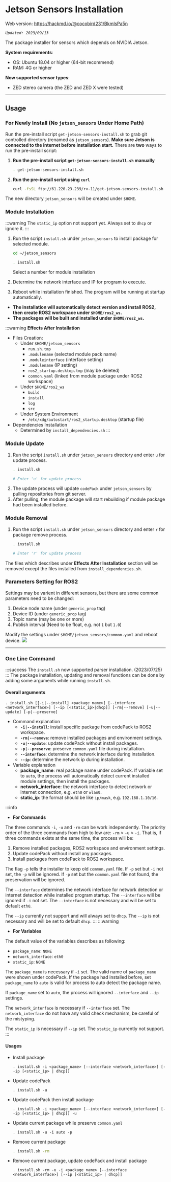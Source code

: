 # Jetson Sensors Installation

Web version: https://hackmd.io/@cocobird231/BkmIsPa5n

*`Updated: 2023/09/13`*

The package installer for sensors which depends on NVIDIA Jetson.

**System requirements**:
- OS: Ubuntu 18.04 or higher (64-bit recommend)
- RAM: 4G or higher

**Now supported sensor types**:
- ZED stereo camera (the ZED and ZED X were tested)

---
## Usage

### For Newly Install (No `jetson_sensors` Under Home Path)
Run the pre-install script `get-jetson-sensors-install.sh` to grab git controlled directory (renamed as `jetson_sensors`). **Make sure Jetson is connected to the internet before installation start.** There are **two** ways to run the pre-install script: 

1. **Run the pre-install script `get-jetson-sensors-install.sh` manually**
    ```bash
    . get-jetson-sensors-install.sh
    ```
2. **Run the pre-install script using `curl`**
    ```bash
    curl -fsSL ftp://61.220.23.239/rv-11/get-jetson-sensors-install.sh | bash
    ```
The new directory `jetson_sensors` will be created under `$HOME`.

### Module Installation
:::warning
The `static_ip` option not support yet. Always set to `dhcp` or ignore it.
:::
1. Run the script `install.sh` under `jetson_sensors` to install package for selected module.
    ```bash
    cd ~/jetson_sensors
    ```
    
    ```bash
    . install.sh
    ```
    Select a number for module installation
2. Determine the network interface and IP for program to execute.
3. Reboot while installation finished. The program will be running at startup automatically.

- **The installation will automatically detect version and install ROS2, then create ROS2 workspace under `$HOME/ros2_ws`.**
- **The packages will be built and installed under `$HOME/ros2_ws`.**

:::warning
**Effects After Installation**
- Files Creation:
    - Under `$HOME/jetson_sensors`
        - `run.sh.tmp`
        - `.modulename` (selected module pack name)
        - `.moduleinterface` (interface setting)
        - `.modulename` (IP setting)
        - `ros2_startup.desktop.tmp` (may be deleted)
        - `common.yaml` (linked from module package under ROS2 workspace)
    - Under `$HOME/ros2_ws`
        - `build`
        - `install`
        - `log`
        - `src`
    - Under System Environment
        - `/etc/xdg/autostart/ros2_startup.desktop` (startup file)
- Dependencies Installation
    - Determined by `install_dependencies.sh`
:::


### Module Update
1. Run the script `install.sh` under `jetson_sensors` directory and enter `u` for update process.
    ```bash
    . install.sh
    
    # Enter 'u' for update process
    ```
2. The update process will update `codePack` under `jetson_sensors` by pulling repositories from git server.
3. After pulling, the module package will start rebuilding if module package had been installed before.

### Module Removal
1. Run the script `install.sh` under `jetson_sensors` directory and enter `r` for package remove process.
    ```bash
    . install.sh
    
    # Enter 'r' for update process
    ```
The files which describes under **Effects After Installation** section will be removed except the files installed from `install_dependencies.sh`.

### Parameters Setting for ROS2
Settings may be varient in different sensors, but there are some common parameters need to be changed:
1. Device node name (under `generic_prop` tag)
2. Device ID (under `generic_prop` tag)
3. Topic name (may be one or more)
4. Publish interval (Need to be float, e.g. not `1` but `1.0`)

Modify the settings under `$HOME/jetson_sensors/common.yaml` and reboot device.
![](https://hackmd.io/_uploads/Hy4Efgk1a.png)

---

### One Line Command
:::success
The `install.sh` now supported parser installation. (2023/07/25)
:::
The package installation, updating and removal functions can be done by adding some arguments while running `install.sh`.
#### **Overall arguments**
```bash!
. install.sh [[-i|--install] <package_name>] [--interface <network_interface>] [--ip [<static_ip>|dhcp]] [-rm|--remove] [-u|--update] [-p|--preserve]
```
- Command explanation
    - **`-i|--install`**: install specific package from codePack to ROS2 workspace.
    - **`-rm|--remove`**: remove installed packages and environment settings.
    - **`-u|--update`**: update codePack without install packages.
    - **`-p|--preserve`**: preserve `common.yaml` file during installation.
    - **`--interface`**: determine the network interface during installation.
    - **`--ip`**: determine the network ip during installation.
- Variable explanation
    - **package_name**: real package name under codePack. If variable set to `auto`, the process will automatically detect current installed module settings, then install the packages.
    - **network_interface**: the network interface to detect network or internet connection, e.g. `eth0` or `wlan0`.
    - **static_ip**: the format should be like `ip/mask`, e.g. `192.168.1.10/16`.

:::info
- **For Commands**

The three commands `-i`, `-u` and `-rm` can be work independently. The priority order of the three commands from high to low are: `-rm` > `-u` > `-i`. That is, if three commands exists at the same time, the process will be:
1. Remove installed packages, ROS2 workspace and environment settings.
2. Update codePack without install any packages.
3. Install packages from codePack to ROS2 workspace.

The flag `-p` tells the installer to keep old `common.yaml` file. If `-p` set but `-i` not set, the `-p` will be ignored. If `-p` set but the `common.yaml` file not found, the preservation will be ignored.

The `--interface` determines the network interface for network detection or internet detection while installed program startup. The `--interface` will be ignored if `-i` not set. The `--interface` is not necessary and will be set to default `eth0`.

The `--ip` currently not support and will always set to `dhcp`. The `--ip` is not necessary and will be set to default `dhcp`.
:::
:::warning

- **For Variables**

The default value of the variables describes as following:
- `package_name`: `NONE`
- `network_interface`: `eth0`
- `static_ip`: `NONE`

The `package_name` is necessary if `-i` set. The valid name of `package_name` were shown under codePack. If the package had installed before, set `package_name` to `auto` is valid for process to auto detect the package name.

If `package_name` set to `auto`, the process will ignored `--interface` and `--ip` settings.

The `network_interface` is necessary if `--interface` set. The `network_interface` do not have any valid check mechanism, be careful of the mistyping.

The `static_ip` is necessary if `--ip` set. The `static_ip` currently not support.
:::

#### **Usages**
- Install package
    ```bash!
    . install.sh -i <package_name> [--interface <network_interface>] [--ip [<static_ip> | dhcp]]
    ```
- Update codePack
    ```bash!
    . install.sh -u
    ```
- Update codePack then install package
    ```bash!
    . install.sh -i <package_name> [--interface <network_interface>] [--ip [<static_ip> | dhcp]] -u
    ```
- Update current package while preserve `common.yaml`
    ```bash!
    . install.sh -u -i auto -p
    ```
- Remove current package
    ```bash
    . install.sh -rm
    ```
- Remove current package, update codePack and install package
    ```bash!
    . install.sh -rm -u -i <package_name> [--interface <network_interface>] [--ip [<static_ip> | dhcp]]
    ```